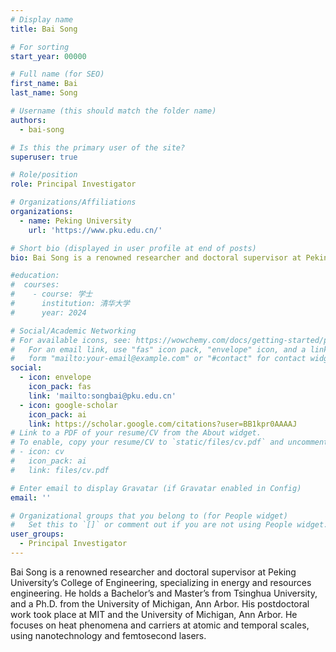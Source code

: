 ```yaml
---
# Display name
title: Bai Song

# For sorting
start_year: 00000

# Full name (for SEO)
first_name: Bai
last_name: Song

# Username (this should match the folder name)
authors:
  - bai-song

# Is this the primary user of the site?
superuser: true

# Role/position
role: Principal Investigator

# Organizations/Affiliations
organizations:
  - name: Peking University
    url: 'https://www.pku.edu.cn/'

# Short bio (displayed in user profile at end of posts)
bio: Bai Song is a renowned researcher and doctoral supervisor at Peking University’s College of Engineering, specializing in energy and resources engineering. He holds a Bachelor’s and Master’s from Tsinghua University, and a Ph.D. from the University of Michigan, Ann Arbor. His postdoctoral work took place at MIT and the University of Michigan, Ann Arbor. He focuses on heat phenomena and carriers at atomic and temporal scales, using nanotechnology and femtosecond lasers.

#education:
#  courses:
#    - course: 学士
#      institution: 清华大学
#      year: 2024

# Social/Academic Networking
# For available icons, see: https://wowchemy.com/docs/getting-started/page-builder/#icons
#   For an email link, use "fas" icon pack, "envelope" icon, and a link in the
#   form "mailto:your-email@example.com" or "#contact" for contact widget.
social:
  - icon: envelope
    icon_pack: fas
    link: 'mailto:songbai@pku.edu.cn'
  - icon: google-scholar
    icon_pack: ai
    link: https://scholar.google.com/citations?user=BB1kpr0AAAAJ
# Link to a PDF of your resume/CV from the About widget.
# To enable, copy your resume/CV to `static/files/cv.pdf` and uncomment the lines below.
# - icon: cv
#   icon_pack: ai
#   link: files/cv.pdf

# Enter email to display Gravatar (if Gravatar enabled in Config)
email: ''

# Organizational groups that you belong to (for People widget)
#   Set this to `[]` or comment out if you are not using People widget.
user_groups:
  - Principal Investigator
---
```


Bai Song is a renowned researcher and doctoral supervisor at Peking University’s College of Engineering, specializing in energy and resources engineering. He holds a Bachelor’s and Master’s from Tsinghua University, and a Ph.D. from the University of Michigan, Ann Arbor. His postdoctoral work took place at MIT and the University of Michigan, Ann Arbor. He focuses on heat phenomena and carriers at atomic and temporal scales, using nanotechnology and femtosecond lasers.
